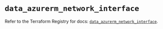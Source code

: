 # `data_azurerm_network_interface`

Refer to the Terraform Registry for docs: [`data_azurerm_network_interface`](https://registry.terraform.io/providers/hashicorp/azurerm/4.47.0/docs/data-sources/network_interface).
